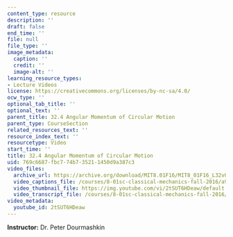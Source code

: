 ```yaml
---
content_type: resource
description: ''
draft: false
end_time: ''
file: null
file_type: ''
image_metadata:
  caption: ''
  credit: ''
  image-alt: ''
learning_resource_types:
- Lecture Videos
license: https://creativecommons.org/licenses/by-nc-sa/4.0/
ocw_type: ''
optional_tab_title: ''
optional_text: ''
parent_title: 32.4 Angular Momentum of Circular Motion
parent_type: CourseSection
related_resources_text: ''
resource_index_text: ''
resourcetype: Video
start_time: ''
title: 32.4 Angular Momentum of Circular Motion
uid: 769c6687-fbc7-74b7-3521-1450d9a387c3
video_files:
  archive_url: https://archive.org/download/MIT8.01F16/MIT8_01F16_L32v04_360p.mp4
  video_captions_file: /courses/8-01sc-classical-mechanics-fall-2016/a9b18105295b5ecf83aaf78e71e78b1c_2tSUT6HDeaw.vtt
  video_thumbnail_file: https://img.youtube.com/vi/2tSUT6HDeaw/default.jpg
  video_transcript_file: /courses/8-01sc-classical-mechanics-fall-2016/de9dbf42b8a7497a43dbfeb56b71c3b0_2tSUT6HDeaw.pdf
video_metadata:
  youtube_id: 2tSUT6HDeaw
---
```

**Instructor:** Dr. Peter Dourmashkin